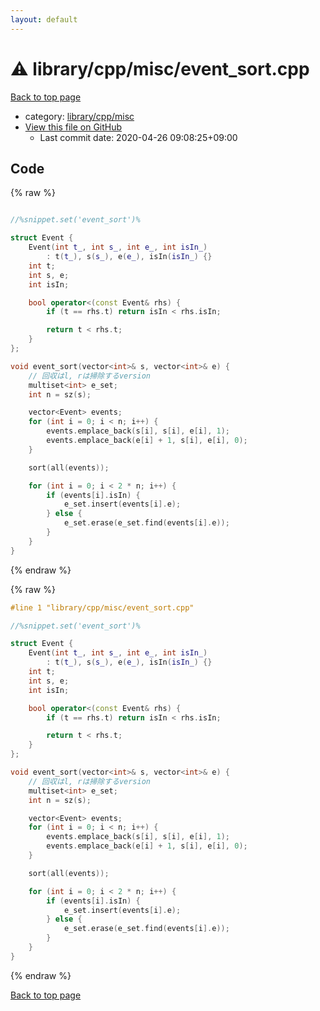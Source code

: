 ```yaml
---
layout: default
---
```


<!-- mathjax config similar to math.stackexchange -->
<script type="text/javascript" async
  src="https://cdnjs.cloudflare.com/ajax/libs/mathjax/2.7.5/MathJax.js?config=TeX-MML-AM_CHTML">
</script>
<script type="text/x-mathjax-config">
  MathJax.Hub.Config({
    TeX: { equationNumbers: { autoNumber: "AMS" }},
    tex2jax: {
      inlineMath: [ ['$','$'] ],
      processEscapes: true
    },
    "HTML-CSS": { matchFontHeight: false },
    displayAlign: "left",
    displayIndent: "2em"
  });
</script>

<script type="text/javascript" src="https://cdnjs.cloudflare.com/ajax/libs/jquery/3.4.1/jquery.min.js"></script>
<script src="https://cdn.jsdelivr.net/npm/jquery-balloon-js@1.1.2/jquery.balloon.min.js" integrity="sha256-ZEYs9VrgAeNuPvs15E39OsyOJaIkXEEt10fzxJ20+2I=" crossorigin="anonymous"></script>
<script type="text/javascript" src="../../../../assets/js/copy-button.js"></script>
<link rel="stylesheet" href="../../../../assets/css/copy-button.css" />


# :warning: library/cpp/misc/event_sort.cpp

<a href="../../../../index.html">Back to top page</a>

* category: <a href="../../../../index.html#b4c52cffc478acefbc1ee6a9d0578055">library/cpp/misc</a>
* <a href="{{ site.github.repository_url }}/blob/master/library/cpp/misc/event_sort.cpp">View this file on GitHub</a>
    - Last commit date: 2020-04-26 09:08:25+09:00




## Code

<a id="unbundled"></a>
{% raw %}
```cpp

//%snippet.set('event_sort')%

struct Event {
    Event(int t_, int s_, int e_, int isIn_)
        : t(t_), s(s_), e(e_), isIn(isIn_) {}
    int t;
    int s, e;
    int isIn;

    bool operator<(const Event& rhs) {
        if (t == rhs.t) return isIn < rhs.isIn;

        return t < rhs.t;
    }
};

void event_sort(vector<int>& s, vector<int>& e) {
    // 回収はl, rは掃除するversion
    multiset<int> e_set;
    int n = sz(s);

    vector<Event> events;
    for (int i = 0; i < n; i++) {
        events.emplace_back(s[i], s[i], e[i], 1);
        events.emplace_back(e[i] + 1, s[i], e[i], 0);
    }

    sort(all(events));

    for (int i = 0; i < 2 * n; i++) {
        if (events[i].isIn) {
            e_set.insert(events[i].e);
        } else {
            e_set.erase(e_set.find(events[i].e));
        }
    }
}

```
{% endraw %}

<a id="bundled"></a>
{% raw %}
```cpp
#line 1 "library/cpp/misc/event_sort.cpp"

//%snippet.set('event_sort')%

struct Event {
    Event(int t_, int s_, int e_, int isIn_)
        : t(t_), s(s_), e(e_), isIn(isIn_) {}
    int t;
    int s, e;
    int isIn;

    bool operator<(const Event& rhs) {
        if (t == rhs.t) return isIn < rhs.isIn;

        return t < rhs.t;
    }
};

void event_sort(vector<int>& s, vector<int>& e) {
    // 回収はl, rは掃除するversion
    multiset<int> e_set;
    int n = sz(s);

    vector<Event> events;
    for (int i = 0; i < n; i++) {
        events.emplace_back(s[i], s[i], e[i], 1);
        events.emplace_back(e[i] + 1, s[i], e[i], 0);
    }

    sort(all(events));

    for (int i = 0; i < 2 * n; i++) {
        if (events[i].isIn) {
            e_set.insert(events[i].e);
        } else {
            e_set.erase(e_set.find(events[i].e));
        }
    }
}

```
{% endraw %}

<a href="../../../../index.html">Back to top page</a>

